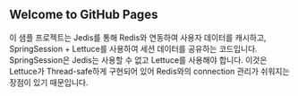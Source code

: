 ## Welcome to GitHub Pages

이 샘플 프로젝트는 Jedis를 통해 Redis와 연동하여 사용자 데이터를 캐시하고, SpringSession + Lettuce를 사용하여 세션 데이터를 공유하는 코드입니다.
SpringSession은 Jedis는 사용할 수 없고 Lettuce를 사용해야 합니다. 이것은 Lettuce가 Thread-safe하게 구현되어 있어 Redis와의 connection 관리가 쉬워지는 장점이 있기 때문입니다.

